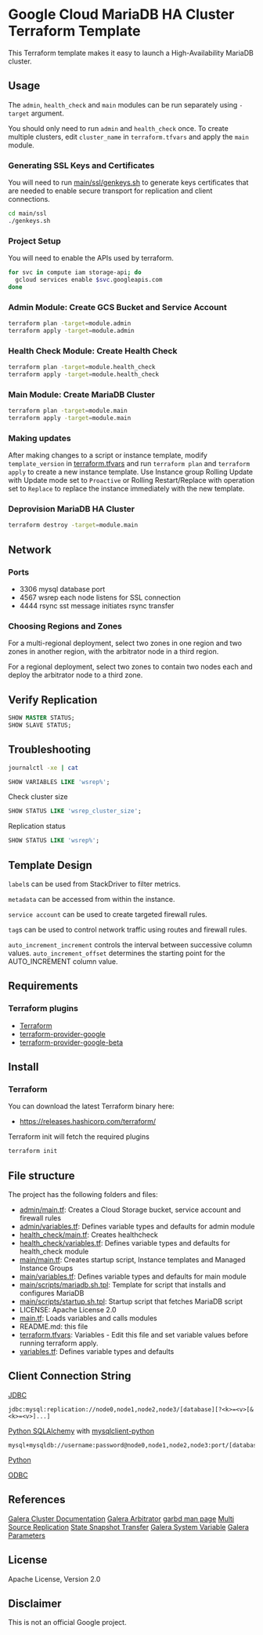 # Google Cloud MariaDB HA Cluster Terraform Template

This Terraform template makes it easy to launch a High-Availability MariaDB cluster.


## Usage

The `admin`, `health_check` and `main` modules can be run separately using `-target` argument.

You should only need to run `admin` and `health_check` once.
To create multiple clusters, edit `cluster_name` in `terraform.tfvars` and apply the `main` module.


### Generating SSL Keys and Certificates

You will need to run [main/ssl/genkeys.sh](main/ssl/genkeys.sh) to generate keys certificates that are needed to enable secure transport for replication and client connections.

```sh
cd main/ssl
./genkeys.sh
```

### Project Setup

You will need to enable the APIs used by terraform.

```sh
for svc in compute iam storage-api; do
  gcloud services enable $svc.googleapis.com
done
```

### Admin Module: Create GCS Bucket and Service Account

```sh
terraform plan -target=module.admin
terraform apply -target=module.admin
```


### Health Check Module: Create Health Check 

```sh
terraform plan -target=module.health_check
terraform apply -target=module.health_check
```

### Main Module: Create MariaDB Cluster

```sh
terraform plan -target=module.main
terraform apply -target=module.main
```

### Making updates

After making changes to a script or instance template, modify `template_version` in [terraform.tfvars](terraform.tfvars) and run `terraform plan` and `terraform apply` to create a new instance template. Use Instance group Rolling Update with Update mode set to `Proactive` or Rolling Restart/Replace with operation set to `Replace` to replace the instance immediately with the new template.

### Deprovision MariaDB HA Cluster

```sh
terraform destroy -target=module.main
```

## Network

### Ports

- 3306 mysql database port
- 4567 wsrep each node listens for SSL connection
- 4444 rsync sst message initiates rsync transfer

### Choosing Regions and Zones

For a multi-regional deployment, select two zones in one region and two zones in another region, with the arbitrator node in a third region.

For a regional deployment, select two zones to contain two nodes each and deploy the arbitrator node to a third zone.


## Verify Replication

```sql
SHOW MASTER STATUS;
SHOW SLAVE STATUS;
```

## Troubleshooting

```sh
journalctl -xe | cat
```

```sql
SHOW VARIABLES LIKE 'wsrep%';
```

Check cluster size 

```sql
SHOW STATUS LIKE 'wsrep_cluster_size';
```

Replication status

```sql
SHOW STATUS LIKE 'wsrep%';
```


## Template Design

`label`s can be used from StackDriver to filter metrics.

`metadata` can be accessed from within the instance.

`service account` can be used to create targeted firewall rules.

`tag`s can be used to control network traffic using routes and firewall rules.

`auto_increment_increment` controls the interval between successive column values.
`auto_increment_offset` determines the starting point for the AUTO_INCREMENT column value.





## Requirements

### Terraform plugins

- [Terraform](https://www.terraform.io/downloads.html)
- [terraform-provider-google](https://github.com/terraform-providers/terraform-provider-google)
- [terraform-provider-google-beta](https://github.com/terraform-providers/terraform-provider-google-beta)


## Install

### Terraform

You can download the latest Terraform binary here:
- https://releases.hashicorp.com/terraform/

Terraform init will fetch the required plugins
```sh
terraform init
```


## File structure

The project has the following folders and files:

- [admin/main.tf](admin/main.tf): Creates a Cloud Storage bucket, service account and firewall rules
- [admin/variables.tf](admin/variables.tf): Defines variable types and defaults for admin module
- [health_check/main.tf](health_check/main.tf): Creates healthcheck
- [health_check/variables.tf](health_check/variables.tf): Defines variable types and defaults for health_check module
- [main/main.tf](main/main.tf): Creates startup script, Instance templates and Managed Instance Groups
- [main/variables.tf](main/variables.tf): Defines variable types and defaults for main module
- [main/scripts/mariadb.sh.tpl](main/scripts/mariadb.sh.tpl): Template for script that installs and configures MariaDB
- [main/scripts/startup.sh.tpl](main/scripts/startup.sh.tpl): Startup script that fetches MariaDB script
- LICENSE: Apache License 2.0
- [main.tf](main.tf): Loads variables and calls modules
- README.md: this file
- [terraform.tfvars](terraform.tfvars): Variables - Edit this file and set variable values before running terraform apply.
- [variables.tf](variables.tf): Defines variable types and defaults


## Client Connection String

[JDBC](https://mariadb.com/kb/en/library/failover-and-high-availability-with-mariadb-connector-j/)

```
jdbc:mysql:replication://node0,node1,node2,node3/[database][?<k>=<v>[&<k>=<v>]...]
```

[Python SQLAlchemy](https://docs.sqlalchemy.org/en/latest/dialects/mysql.html) with [mysqlclient-python](https://github.com/PyMySQL/mysqlclient-python)

```
mysql+mysqldb://username:password@node0,node1,node2,node3:port/[database]
```

[Python](https://dev.mysql.com/doc/connector-python/en/connector-python-connectargs.html)



[ODBC](https://mariadb.com/kb/en/library/about-mariadb-connector-odbc/)

## References

[Galera Cluster Documentation](http://galeracluster.com/documentation-webpages/)
[Galera Arbitrator](http://galeracluster.com/documentation-webpages/arbitrator.html)
[garbd man page](https://manpages.debian.org/stretch/galera-arbitrator-3/garbd.8.en.html)
[Multi Source Replication](https://mariadb.com/kb/en/library/multi-source-replication/)
[State Snapshot Transfer](https://mariadb.com/kb/en/library/introduction-to-state-snapshot-transfers-ssts/)
[Galera System Variable](https://mariadb.com/kb/en/library/galera-cluster-system-variables/)
[Galera Parameters](http://galeracluster.com/documentation-webpages/galeraparameters.html)

## License

Apache License, Version 2.0

## Disclaimer

This is not an official Google project.


